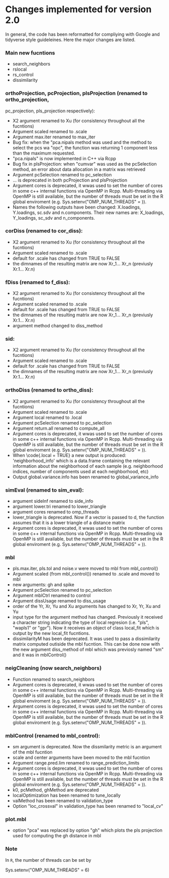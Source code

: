 # Changes implemented for version 2.0


In general, the code has been reformatted for compliying with Google and 
tidyverse style guideleines. Here the major changes are listed.

### Main new fucntions
- search_neighbors
- rslocal
- rs_control
- dissimilarity


### orthoProjection, pcProjection, plsProjection (renamed to ortho_projection, 
pc_projection, pls_projection respectively):
- X2 argument renamed to Xu (for consistency throughout all the fucntions)
- Argument scaled renamed to .scale
- Argument max.iter renamed to max_iter
- Bug fix: when the "pca.nipals method was used and the method to select the pcs wa "opc",
  the function was returning 1 component less than the maximum requested.
- "pca.nipals" is now implemented in C++ via Rcpp
- Bug fix in plsProjection: when "cumvar" was used as the pcSelection method, an 
  error about data allocation in a matrix was retrieved
- Argument pcSelection renamed to pc_selection
- ... is deprecated in both pcProjection and plsProjection
- Argument cores is deprecated, it wwas used to set the number of cores in some 
c++ internal functions via OpenMP in Rcpp. Multi-threading via OpenMP is still 
available, but the number of threads must be set in the R global enviroment (e.g.
Sys.setenv("OMP_NUM_THREADS" = <a integer>)).
- Names the following outputs have been changed: X.loadings, Y.loadings, sc.sdv 
and n.components. Their new names are: X_loadings, Y_loadings, sc_sdv and 
n_components.


### corDiss (renamed to cor_diss):
- X2 argument renamed to Xu (for consistency throughout all the fucntions)
- Argument scaled renamed to .scale
- default for .scale has changed from TRUE to FALSE
- the dimnames of the resulting matrix are now Xr_1... Xr_n (previusly Xr.1... Xr.n)

### fDiss (renamed to f_diss):
- X2 argument renamed to Xu (for consistency throughout all the fucntions)
- Argument scaled renamed to .scale
- default for .scale has changed from TRUE to FALSE
- the dimnames of the resulting matrix are now Xr_1... Xr_n (previusly Xr.1... Xr.n)
- argument method changed to diss_method

### sid:
- X2 argument renamed to Xu (for consistency throughout all the fucntions)
- Argument scaled renamed to .scale
- default for .scale has changed from TRUE to FALSE
- the dimnames of the resulting matrix are now Xr_1... Xr_n (previusly Xr.1... Xr.n)


### orthoDiss (renamed to ortho_diss):
- X2 argument renamed to Xu (for consistency throughout all the fucntions)
- Argument scaled renamed to .scale
- Argument local renamed to .local
- Argument pcSelection renamed to pc_selection
- Argument return.all renamed to compute_all
- Argument cores is deprecated, it wwas used to set the number of cores in some 
c++ internal functions via OpenMP in Rcpp. Multi-threading via OpenMP is still 
available, but the number of threads must be set in the R global enviroment (e.g.
Sys.setenv("OMP_NUM_THREADS" = <a integer>)).
- When \code{.local = TRUE} a new output is produced: 'neighborhood_info' which 
is a data.frame containing the relevant information about the neighborhood of 
each sample (e.g. neighborhood indices, number of components used at each 
neighborhood, etc)
- Output global.variance.info has been renamed to global_variance_info


### simEval (renamed to sim_eval):
- argument sideInf renamed to side_info
- argument lower.tri renamed to lower_triangle
- argument cores renamed to omp_threads
- lower_triangle is deprecated. Now if a vector is passed to d, the function assumes
  that it is a lower triangle of a distance matrix
- Argument cores is deprecated, it wwas used to set the number of cores in some 
c++ internal functions via OpenMP in Rcpp. Multi-threading via OpenMP is still 
available, but the number of threads must be set in the R global enviroment (e.g.
Sys.setenv("OMP_NUM_THREADS" = <a integer>)).
  
  
### mbl
- pls.max.iter, pls.tol and noise.v were moved to mbl from mbl_control()
- Argument scaled (from mbl_control()) renamed to .scale and moved to mbl
- new arguments: gh and spike
- Argument pcSelection renamed to pc_selection
- Argument mblCtrl renamed to control
- Argument dissUsage renamed to diss_usage
- order of the Yr, Xr, Yu and Xu arguments has changed to Xr, Yr, Xu and Yu
- input type for the argument method has changed. Previously it received a 
character string  indicating the type of local regresion (i.e. "pls", 
"wapls1" or "gpr"). Now it receives an object of class local_fit which is output 
by the new local_fit fucntions. 
- dissimilarityM has been deprecated. It was used to pass a dissimilarity matrix 
computed outiside the mbl fucntion. This can be done now with the new argument 
diss_method of mbl which was previosly named "sm" and it was in mblControl()


### neigCleaning (now search_neighbors)
- Function renamed to search_neighbors
- Argument cores is deprecated, it wwas used to set the number of cores in some 
c++ internal functions via OpenMP in Rcpp. Multi-threading via OpenMP is still 
available, but the number of threads must be set in the R global enviroment (e.g.
Sys.setenv("OMP_NUM_THREADS" = <a integer>)).
- Argument cores is deprecated, it wwas used to set the number of cores in some 
c++ internal functions via OpenMP in Rcpp. Multi-threading via OpenMP is still 
available, but the number of threads must be set in the R global enviroment (e.g.
Sys.setenv("OMP_NUM_THREADS" = <a integer>)).


### mblControl (renamed to mbl_control):
- sm argument is deprecated. Now the dissmilarity metric is an argument of the 
mbl fucntion
- scale and center arguments have been moved to the mbl fucntion
- Argument range.pred.lim renamed to range_prediction_limits
- Argument cores is deprecated, it wwas used to set the number of cores in some 
c++ internal functions via OpenMP in Rcpp. Multi-threading via OpenMP is still 
available, but the number of threads must be set in the R global enviroment (e.g.
Sys.setenv("OMP_NUM_THREADS" = <a integer>)).
- k0, pcMethod, ghMethod are deprecated
- localOptimization has been renamed to tune_locally
- valMethod has been renamed to validation_type
- Option "loc_crossval" in validation_type has been renamed to "local_cv"

### plot.mbl
- option "pca" was replaced by option "gh" which plots the pls projection used 
for computing the gh distance in mbl 


### Note

In `R`, the number of threads can be set by

Sys.setenv("OMP_NUM_THREADS" = 6)

